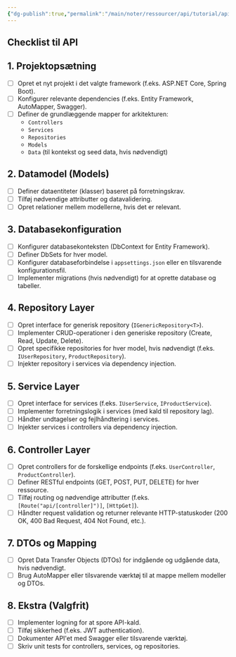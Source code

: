 ```yaml
---
{"dg-publish":true,"permalink":"/main/noter/ressourcer/api/tutorial/api-checklist/","title":"Checklist til API","tags":["ressource","API","Web Api","Tutorial"],"created":"2024-08-16T11:11:22.409+02:00"}
---
```



## Checklist til API

## 1. Projektopsætning

- [ ] Opret et nyt projekt i det valgte framework (f.eks. ASP.NET Core, Spring Boot).
- [ ] Konfigurer relevante dependencies (f.eks. Entity Framework, AutoMapper, Swagger).
- [ ] Definer de grundlæggende mapper for arkitekturen:
  - `Controllers`
  - `Services`
  - `Repositories`
  - `Models`
  - `Data` (til kontekst og seed data, hvis nødvendigt)

## 2. Datamodel (Models)

- [ ] Definer dataentiteter (klasser) baseret på forretningskrav.
- [ ] Tilføj nødvendige attributter og datavalidering.
- [ ] Opret relationer mellem modellerne, hvis det er relevant.

## 3. Databasekonfiguration

- [ ] Konfigurer databasekonteksten (DbContext for Entity Framework).
- [ ] Definer DbSets for hver model.
- [ ] Konfigurer databaseforbindelse i `appsettings.json` eller en tilsvarende konfigurationsfil.
- [ ] Implementer migrations (hvis nødvendigt) for at oprette database og tabeller.

## 4. Repository Layer

- [ ] Opret interface for generisk repository (`IGenericRepository<T>`).
- [ ] Implementer CRUD-operationer i den generiske repository (Create, Read,
Update, Delete).
- [ ] Opret specifikke repositories for hver model, hvis nødvendigt
(f.eks. `IUserRepository`, `ProductRepository`).
- [ ] Injekter repository i services via dependency injection.

## 5. Service Layer

- [ ] Opret interface for services (f.eks. `IUserService`, `IProductService`).
- [ ] Implementer forretningslogik i services (med kald til repository lag).
- [ ] Håndter undtagelser og fejlhåndtering i services.
- [ ] Injekter services i controllers via dependency injection.

## 6. Controller Layer

- [ ] Opret controllers for de forskellige endpoints (f.eks. `UserController`, `ProductController`).
- [ ] Definer RESTful endpoints (GET, POST, PUT, DELETE) for hver ressource.
- [ ] Tilføj routing og nødvendige attributter
(f.eks. `[Route("api/[controller]")]`, `[HttpGet]`).
- [ ] Håndter request validation og returner relevante HTTP-statuskoder
(200 OK, 400 Bad Request, 404 Not Found, etc.).

## 7. DTOs og Mapping

- [ ] Opret Data Transfer Objects (DTOs) for indgående og udgående data, hvis nødvendigt.
- [ ] Brug AutoMapper eller tilsvarende værktøj til at mappe mellem modeller og DTOs.

## 8. Ekstra (Valgfrit)

- [ ] Implementer logning for at spore API-kald.
- [ ] Tilføj sikkerhed (f.eks. JWT authentication).
- [ ] Dokumenter API'et med Swagger eller tilsvarende værktøj.
- [ ] Skriv unit tests for controllers, services, og repositories.
